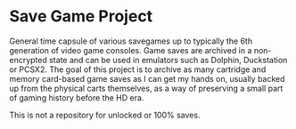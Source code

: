 # Save Game Project
General time capsule of various savegames up to typically the 6th generation of video game consoles. Game saves are archived in a non-encrypted state and can be used in emulators such as Dolphin, Duckstation or PCSX2. The goal of this project is to archive as many cartridge and memory card-based game saves as I can get my hands on, usually backed up from the physical carts themselves, as a way of preserving a small part of gaming history before the HD era. 

This is not a repository for unlocked or 100% saves.
